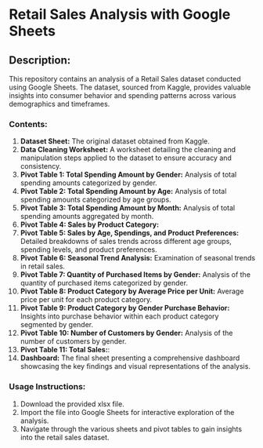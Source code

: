 # Retail Sales Analysis with Google Sheets

## Description:
This repository contains an analysis of a Retail Sales dataset conducted using Google Sheets. The dataset, sourced from Kaggle, provides valuable insights into consumer behavior and spending patterns across various demographics and timeframes.

### Contents:
1. **Dataset Sheet:** The original dataset obtained from Kaggle.
2. **Data Cleaning Worksheet:** A worksheet detailing the cleaning and manipulation steps applied to the dataset to ensure accuracy and consistency.
3. **Pivot Table 1: Total Spending Amount by Gender:** Analysis of total spending amounts categorized by gender.
4. **Pivot Table 2: Total Spending Amount by Age:** Analysis of total spending amounts categorized by age groups.
5. **Pivot Table 3: Total Spending Amount by Month:** Analysis of total spending amounts aggregated by month.
6. **Pivot Table 4: Sales by Product Category:**
7. **Pivot Table 5: Sales by Age, Spendings, and Product Preferences:** Detailed breakdowns of sales trends across different age groups, spending levels, and product preferences.
8. **Pivot Table 6: Seasonal Trend Analysis:** Examination of seasonal trends in retail sales.
9. **Pivot Table 7: Quantity of Purchased Items by Gender:** Analysis of the quantity of purchased items categorized by gender.
10. **Pivot Table 8: Product Category by Average Price per Unit:** Average price per unit for each product category.
11. **Pivot Table 9: Product Category by Gender Purchase Behavior:** Insights into purchase behavior within each product category segmented by gender.
12. **Pivot Table 10: Number of Customers by Gender:** Analysis of the number of customers by gender.
13. **Pivot Table 11: Total Sales:**:
14. **Dashboard:** The final sheet presenting a comprehensive dashboard showcasing the key findings and visual representations of the analysis.
    
### Usage Instructions:
1. Download the provided xlsx file.
2. Import the file into Google Sheets for interactive exploration of the analysis.
3. Navigate through the various sheets and pivot tables to gain insights into the retail sales dataset.
